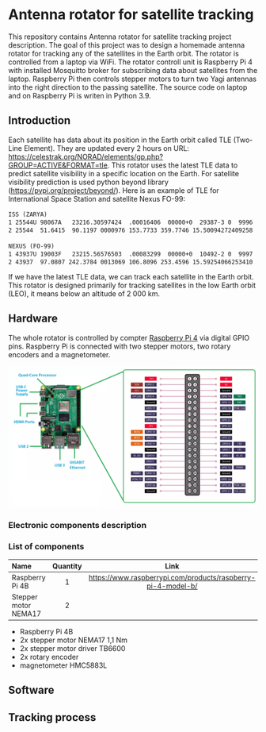 # Antenna rotator for satellite tracking
This repository contains Antenna rotator for satellite tracking project description. The goal of this project was to design a homemade antenna rotator for tracking any of the satellites in the Earth orbit. The rotator is controlled from a laptop via WiFi. The rotator controll unit is Raspberry Pi 4 with installed Mosquitto broker for subscribing data about satellites from the laptop. Raspberry Pi then controls stepper motors to turn two Yagi antennas into the right direction to the passing satellite. The source code on laptop and on Raspberry Pi is writen in Python 3.9.

## Introduction

Each satellite has data about its position in the Earth orbit called TLE (Two-Line Element). They are updated every 2 hours on URL: https://celestrak.org/NORAD/elements/gp.php?GROUP=ACTIVE&FORMAT=tle. This rotator uses the latest TLE data to predict satellite visibility in a specific location on the Earth. For satellite visibility prediction is used python beyond library (https://pypi.org/project/beyond/). Here is an example of TLE for International Space Station and satellite Nexus FO-99:

```
ISS (ZARYA)             
1 25544U 98067A   23216.30597424  .00016406  00000+0  29387-3 0  9996
2 25544  51.6415  90.1197 0000976 153.7733 359.7746 15.50094272409258

NEXUS (FO-99)           
1 43937U 19003F   23215.56576503  .00083299  00000+0  10492-2 0  9997
2 43937  97.0807 242.3784 0013069 106.8096 253.4596 15.59254066253410
```

If we have the latest TLE data, we can track each satellite in the Earth orbit. This rotator is designed primarily for tracking satellites in the low Earth orbit (LEO), it means below an altitude of 2 000 km.

## Hardware

The whole rotator is controlled by compter [Raspberry Pi 4](https://www.raspberrypi.com/products/raspberry-pi-4-model-b/) via digital GPIO pins. Raspberry Pi is connected with two stepper motors, two rotary encoders and a magnetometer.

![Raspberry Pi 4 pinout](https://github.com/DaveXNN/Antenna-rotator-for-satellite-tracking/blob/main/images/raspberrypi-pinout.png)

### Electronic components description

### List of components

| Name  | Quantity | Link |
| :--- | :---: | :---: |
| Raspberry Pi 4B  | 1  | https://www.raspberrypi.com/products/raspberry-pi-4-model-b/ |
| Stepper motor NEMA17  | 2 |  |

- Raspberry Pi 4B
- 2x stepper motor NEMA17 1,1 Nm
- 2x stepper motor driver TB6600
- 2x rotary encoder
- magnetometer HMC5883L

## Software

## Tracking process
